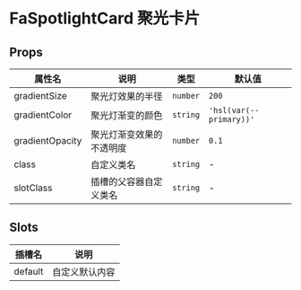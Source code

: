 # FaSpotlightCard 聚光卡片 <Badge type="pro" text="专业版" /> <Badge text="v5.2.0" />

## Props

| 属性名          | 说明                     | 类型     | 默认值                  |
| --------------- | ------------------------ | -------- | ----------------------- |
| gradientSize    | 聚光灯效果的半径         | `number` | `200`                   |
| gradientColor   | 聚光灯渐变的颜色         | `string` | `'hsl(var(--primary))'` |
| gradientOpacity | 聚光灯渐变效果的不透明度 | `number` | `0.1`                   |
| class           | 自定义类名               | `string` | -                       |
| slotClass       | 插槽的父容器自定义类名   | `string` | -                       |

## Slots

| 插槽名  | 说明           |
| ------- | -------------- |
| default | 自定义默认内容 |